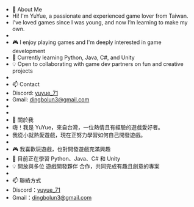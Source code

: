 - 👋 About Me
- Hi! I'm YuYue, a passionate and experienced game lover from Taiwan.
- I’ve loved games since I was young, and now I’m learning to make my own.
-
- 🎮 I enjoy playing games and I'm deeply interested in game development
- 🌱 Currently learning Python, Java, C#, and Unity
- 💡 Open to collaborating with game dev partners on fun and creative projects
- 
- 📫 Contact
- Discord: [yuyue_71](<https://discord.com/users/795999599025848370>)
- Gmail: dingbolun3@gmail.com
-
-
- 👋 關於我
- 嗨！我是 YuYue，來自台灣，一位熱情且有經驗的遊戲愛好者。
- 我從小就熱愛遊戲，現在正努力學習如何自己開發遊戲。
-
- 🎮 我喜歡玩遊戲，也對開發遊戲充滿興趣
- 🌱 目前正在學習 Python、Java、C# 和 Unity
- 💡 開放與多位 遊戲開發夥伴 合作，共同完成有趣且創意的專案
-
- 📫 聯絡方式
- Discord：[yuyue_71](<https://discord.com/users/795999599025848370>)
- Gmail：dingbolun3@gmail.com


<!---
YuYue71/YuYue71 is a ✨ special ✨ repository because its `README.md` (this file) appears on your GitHub profile.
You can click the Preview link to take a look at your changes.
--->

